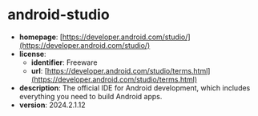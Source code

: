 # android-studio

- **homepage**: [https://developer.android.com/studio/](https://developer.android.com/studio/)
- **license**:
  - **identifier**: Freeware
  - **url**: [https://developer.android.com/studio/terms.html](https://developer.android.com/studio/terms.html)
- **description**: The official IDE for Android development, which includes everything you need to build Android apps.
- **version**: 2024.2.1.12

